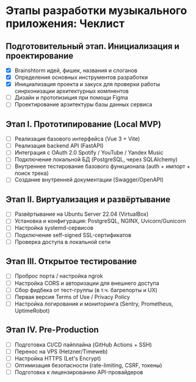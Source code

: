 # Этапы разработки музыкального приложения: Чеклист

## Подготовительный этап. Инициализация и проектирование

- [x] Brainshtorm идей, фишек, названия и слоганов
- [x] Определения основных инструментов разработки
- [x] Инициализация проекта и закуск для проверки работы синрхонизации архитектурных компнентов
- [ ] Дизайн и протопизиция при помощи Figma
- [ ] Проектирование арзитектуры базы данных сервиса

## Этап I. Прототипирование (Local MVP)

- [ ] Реализация базового интерфейса (Vue 3 + Vite)
- [ ] Реализация backend API (FastAPI)
- [ ] Интеграция с OAuth 2.0 Spotify / YouTube / Yandex Music
- [ ] Подключение локальной БД (PostgreSQL, через SQLAlchemy)
- [ ] Внутреннее тестирование базового функционала (auth + импорт + поиск трека)
- [ ] Создание внутренней документации (Swagger/OpenAPI)

## Этап II. Виртуализация и развёртывание

- [ ] Развёртывание на Ubuntu Server 22.04 (VirtualBox)
- [ ] Установка и конфигурация: PostgreSQL, NGINX, Uvicorn/Gunicorn
- [ ] Настройка systemd-сервисов
- [ ] Подключение self-signed SSL-сертификатов
- [ ] Проверка доступа в локальной сети

## Этап III. Открытое тестирование

- [ ] Проброс порта / настройка ngrok
- [ ] Настройка CORS и авторизации для внешнего доступа
- [ ] Сбор фидбека от тест-группы (в т.ч. багрепорты и UX)
- [ ] Первая версия Terms of Use / Privacy Policy
- [ ] Настройка логирования и мониторинга (Sentry, Prometheus, UptimeRobot)

## Этап IV. Pre-Production

- [ ] Подготовка CI/CD пайплайна (GitHub Actions + SSH)
- [ ] Перенос на VPS (Hetzner/Timeweb)
- [ ] Настройка HTTPS (Let's Encrypt)
- [ ] Оптимизация безопасности (rate-limiting, CSRF, токены)
- [ ] Подготовка к лицензированию API-провайдеров
